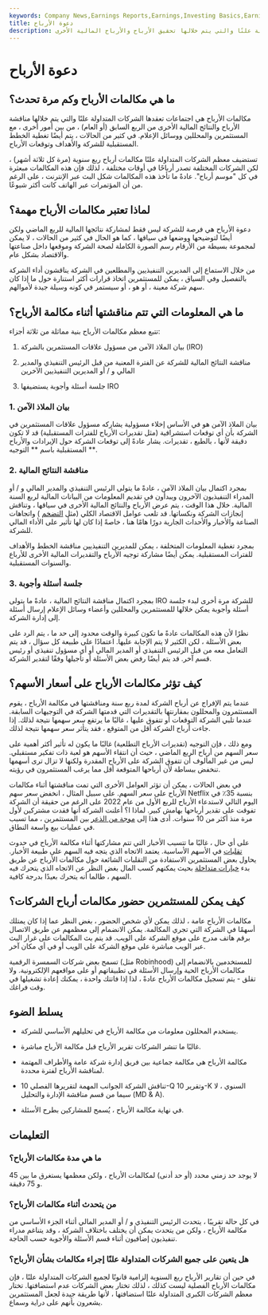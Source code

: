 ```yaml
---
keywords: Company News,Earnings Reports,Earnings,Investing Basics,Earnings Reports and News
title: دعوة الأرباح
description: ما هي مكالمات الأرباح وكم مرة تحدث؟ مكالمات الأرباح هي الاجتماعات التي تعقدها الشركات المتداولة علنًا والتي يتم خلالها تحقيق الأرباح والأرباح المالية الأخرى
---
```


# دعوة الأرباح
## ما هي مكالمات الأرباح وكم مرة تحدث؟

مكالمات الأرباح هي اجتماعات تعقدها الشركات المتداولة علنًا والتي يتم خلالها مناقشة الأرباح والنتائج المالية الأخرى من الربع السابق (أو العام) ، من بين أمور أخرى ، مع المستثمرين والمحللين ووسائل الإعلام. في كثير من الحالات ، يتم أيضًا تغطية الخطط المستقبلية للشركة والأهداف وتوقعات الأرباح.

تستضيف معظم الشركات المتداولة علنًا مكالمات أرباح ربع سنوية (مرة كل ثلاثة أشهر) ، لكن الشركات المختلفة تصدر أرباحًا في أوقات مختلفة ، لذلك فإن هذه المكالمات مبعثرة في كل "موسم أرباح". عادةً ما تأخذ هذه المكالمات شكل البث عبر الإنترنت ، على الرغم من أن المؤتمرات عبر الهاتف كانت أكثر شيوعًا.

## لماذا تعتبر مكالمات الأرباح مهمة؟

دعوة الأرباح هي فرصة للشركة ليس فقط لمشاركة نتائجها المالية للربع الماضي ولكن أيضًا لتوضيحها ووضعها في سياقها ، كما هو الحال في كثير من الحالات ، لا يمكن لمجموعة بسيطة من الأرقام رسم الصورة الكاملة لصحة الشركة وموقعها داخل صناعتها والاقتصاد بشكل عام.

من خلال الاستماع إلى المديرين التنفيذيين والمطلعين في الشركة يناقشون أداء الشركة بالتفصيل وفي السياق ، يمكن للمستثمرين اتخاذ قرارات أكثر استنارة حول ما إذا كان سهم شركة معينة ، أو هو ، أو سيستمر في كونه وسيلة جيدة لأموالهم.

## ما هي المعلومات التي تتم مناقشتها أثناء مكالمة الأرباح؟

تتبع معظم مكالمات الأرباح بنية مماثلة من ثلاثة أجزاء:

1. بيان الملاذ الآمن من مسؤول علاقات المستثمرين بالشركة (IRO)

1. مناقشة النتائج المالية للشركة عن الفترة المعنية من قبل الرئيس التنفيذي والمدير المالي و / أو المديرين التنفيذيين الآخرين

1. جلسة أسئلة وأجوبة يستضيفها IRO

### 1. بيان الملاذ الآمن

بيان الملاذ الآمن هو في الأساس إخلاء مسؤولية يشاركه مسؤول علاقات المستثمرين في الشركة بأن أي توقعات استشرافية (مثل تقديرات الأرباح للفترات المستقبلية) قد لا تكون دقيقة لأنها ، بالطبع ، تقديرات. يشار عادةً إلى توقعات الشركة حول الإيرادات والأرباح المستقبلية باسم ** التوجيه **.

### 2. مناقشة النتائج المالية

بمجرد اكتمال بيان الملاذ الآمن ، عادةً ما يتولى الرئيس التنفيذي والمدير المالي و / أو المدراء التنفيذيون الآخرون ويبدأون في تقديم المعلومات من البيانات المالية لربع السنة المالية. خلال هذا الوقت ، يتم عرض الأرباح والنتائج المالية الأخرى في سياقها ، وتناقش إنجازات الشركة ونكساتها. قد تلعب عوامل الاقتصاد الكلي (مثل [التضخم](/inflation) ) واتجاهات الصناعة والأخبار والأحداث الجارية دورًا هامًا هنا ، خاصةً إذا كان لها تأثير على الأداء المالي للشركة.

بمجرد تغطية المعلومات المتخلفة ، يمكن للمديرين التنفيذيين مناقشة الخطط والأهداف للفترات المستقبلية. يمكن أيضًا مشاركة توجيه الأرباح والتقديرات المالية الأخرى للأرباع والسنوات المستقبلية.

### 3. جلسة أسئلة وأجوبة

بمجرد اكتمال مناقشة النتائج المالية ، عادةً ما يتولى IRO للشركة مرة أخرى لبدء جلسة أسئلة وأجوبة يمكن خلالها للمستثمرين والمحللين وأعضاء وسائل الإعلام إرسال أسئلة إلى إدارة الشركة.

نظرًا لأن هذه المكالمات عادةً ما تكون كبيرة والوقت محدود إلى حد ما ، يتم الرد على بعض الأسئلة ، لكن الكثير لا يتم الإجابة عليها. اعتمادًا على طبيعة كل سؤال ، قد يتم التعامل معه من قبل الرئيس التنفيذي أو المدير المالي أو أي مسؤول تنفيذي أو رئيس قسم آخر. قد يتم أيضًا رفض بعض الأسئلة أو تأجيلها وفقًا لتقدير الشركة.

## كيف تؤثر مكالمات الأرباح على أسعار الأسهم؟

عندما يتم الإفراج عن أرباح الشركة لمدة ربع سنة ومناقشتها في مكالمة الأرباح ، يقوم المستثمرون والمحللون بمقارنتها بالتقديرات التي قدمتها الشركة في التوجيهات السابقة. عندما تلبي الشركة التوقعات أو تتفوق عليها ، غالبًا ما يرتفع سعر سهمها نتيجة لذلك. إذا جاءت أرباح الشركة أقل من المتوقع ، فقد يتأثر سعر سهمها نتيجة لذلك.

ومع ذلك ، فإن التوجيه (تقديرات الأرباح التطلعية) غالبًا ما يكون له تأثير أكثر أهمية على سعر السهم من أرباح الربع الماضي ، حيث أن انتقاء الأسهم هو لعبة ذات تفكير مستقبلي. ليس من غير المألوف أن تتفوق الشركة على الأرباح المقدرة ولكنها لا تزال ترى أسهمها تنخفض ببساطة لأن أرباحها المتوقعة أقل مما يرغب المستثمرون في رؤيته.

في بعض الحالات ، يمكن أن تؤثر العوامل الأخرى التي تمت مناقشتها أثناء مكالمات الأرباح على سعر السهم. على سبيل المثال ، انخفض سعر سهم Netflix بنسبة 35٪ في اليوم التالي لاستدعاء الأرباح للربع الأول من عام 2022 على الرغم من حقيقة أن الشركة تفوقت على تقدير أرباحها بهامش كبير. لماذا ا؟ أعلنت الشركة أنها فقدت مشتركين لأول مرة منذ أكثر من 10 سنوات. أدى هذا إلى [موجة من الذعر](/capitulation) بين المستثمرين ، مما تسبب في عمليات بيع واسعة النطاق.

على أي حال ، غالبًا ما تتسبب الأخبار التي تتم مشاركتها أثناء مكالمة الأرباح في حدوث [تقلبات](/volatility) في الأسهم الأساسية. يعتمد الاتجاه الذي يتجه فيه السهم على طبيعة الأخبار. يحاول بعض المستثمرين الاستفادة من التقلبات الشائعة حول مكالمات الأرباح عن طريق بدء [خيارات متداخلة](/straddle) بحيث يمكنهم كسب المال بغض النظر عن الاتجاه الذي يتحرك فيه السهم ، طالما أنه يتحرك بعيدًا بدرجة كافية.

## كيف يمكن للمستثمرين حضور مكالمات أرباح الشركات؟

مكالمات الأرباح عامة ، لذلك يمكن لأي شخص الحضور ، بغض النظر عما إذا كان يمتلك أسهمًا في الشركة التي تجري المكالمة. يمكن الانضمام إلى معظمهم عن طريق الاتصال برقم هاتف مدرج على موقع الشركة على الويب. قد يتم بث المكالمات على غرار البث عبر الويب مباشرة على موقع الشركة على الويب أو في أي مكان آخر.

تسمح بعض شركات السمسرة الرقمية (مثل Robinhood) للمستخدمين بالانضمام إلى مكالمات الأرباح الحية وإرسال الأسئلة في تطبيقاتهم أو على مواقعهم الإلكترونية. ولا تقلق - يتم تسجيل مكالمات الأرباح عادةً ، لذا إذا فاتتك واحدة ، يمكنك إعادة تشغيلها في وقت فراغك.

## يسلط الضوء

- يستخدم المحللون معلومات من مكالمة الأرباح في تحليلهم الأساسي للشركة.

- غالبًا ما تنشر الشركات تقرير الأرباح قبل مكالمة الأرباح مباشرة.

- مكالمة الأرباح هي مكالمة جماعية بين فريق إدارة شركة عامة والأطراف المهتمة لمناقشة الأرباح لفترة محددة.

- تناقش الشركة الجوانب المهمة لتقريرها الفصلي 10-Q وتقرير 10-K السنوي ، لا سيما من قسم مناقشة الإدارة والتحليل (MD & A).

- في نهاية مكالمة الأرباح ، يُسمح للمشاركين بطرح الأسئلة.

## التعليمات

### ما هي مدة مكالمات الأرباح؟

لا يوجد حد زمني محدد (أو حد أدنى) لمكالمات الأرباح ، ولكن معظمها يستغرق ما بين 45 و 75 دقيقة.

### من يتحدث أثناء مكالمات الأرباح؟

في كل حالة تقريبًا ، يتحدث الرئيس التنفيذي و / أو المدير المالي أثناء الجزء الأساسي من مكالمة الأرباح ، ولكن من يتحدث يمكن أن يختلف باختلاف الشركة ، وقد يتناغم مدراء تنفيذيون إضافيون أثناء قسم الأسئلة والأجوبة حسب الحاجة.

### هل يتعين على جميع الشركات المتداولة علنًا إجراء مكالمات بشأن الأرباح؟

في حين أن تقارير الأرباح ربع السنوية إلزامية قانونًا لجميع الشركات المتداولة علنًا ، فإن مكالمات الأرباح الفصلية ليست كذلك ، لذلك تختار بعض الشركات عدم استضافتها. تختار معظم الشركات الكبرى المتداولة علنًا استضافتها ، لأنها طريقة جيدة لجعل المستثمرين يشعرون بأنهم على دراية وسماع.

